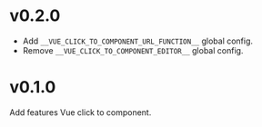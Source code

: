 # v0.2.0

- Add `__VUE_CLICK_TO_COMPONENT_URL_FUNCTION__` global config.
- Remove `__VUE_CLICK_TO_COMPONENT_EDITOR__` global config.

# v0.1.0

Add features Vue click to component.
